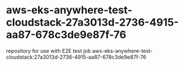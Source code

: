 # aws-eks-anywhere-test-cloudstack-27a3013d-2736-4915-aa87-678c3de9e87f-76
repository for use with E2E test job aws-eks-anywhere-test-cloudstack:27a3013d-2736-4915-aa87-678c3de9e87f-76
